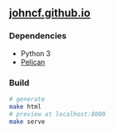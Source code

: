 ## [johncf.github.io](https://johncf.github.io)

### Dependencies

- Python 3
- [Pelican](https://blog.getpelican.com/)

### Build

```sh
# generate
make html
# preview at localhost:8000
make serve
```

